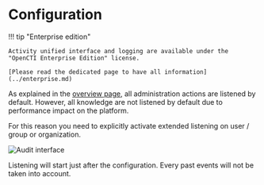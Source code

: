 # Configuration

!!! tip "Enterprise edition"

    Activity unified interface and logging are available under the "OpenCTI Enterprise Edition" license.

    [Please read the dedicated page to have all information](../enterprise.md)

As explained in the [overview page](overview.md), all administration actions are listened by default. 
However, all knowledge are not listened by default due to performance impact on the platform. 

For this reason you need to explicitly activate extended listening on user / group or organization.

![Audit interface](../assets/audit_configuration.png)

Listening will start just after the configuration. Every past events will not be taken into account.